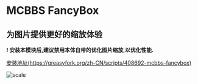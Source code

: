 # MCBBS FancyBox
## 为图片提供更好的缩放体验  
  
**! 安装本模块后,建议禁用本体自带的优化图片缩放,以优化性能.**  
  
[安装地址(https://greasyfork.org/zh-CN/scripts/408692-mcbbs-fancybox)](https://greasyfork.org/zh-CN/scripts/408692-mcbbs-fancybox)

![scale](https://attachment.mcbbs.net/forum/202008/12/225705iarp7psam2arnpz5.gif)
